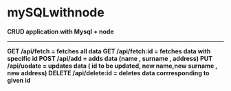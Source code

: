 # mySQLwithnode


<b>CRUD application with Mysql + node<b>
<hr>
 GET /api/fetch = fetches all data
 GET /api/fetch:id = fetches data with specific id
 POST /api/add = adds data (name , surname , address)
 PUT /api/uodate = updates data ( id to be updated, new name,new surname , new address)
 DELETE /api/delete:id = deletes data corrresponding to given id
